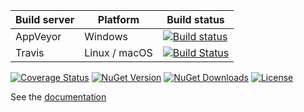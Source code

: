 | Build server| Platform       | Build status |
|-------------|----------------|--------------|
| AppVeyor    | Windows        |[![Build status](https://ci.appveyor.com/api/projects/status/qgv3t8hq7c5i659h/branch/master?svg=true)](https://ci.appveyor.com/project/B1tF8er/bit-logger/branch/master)|
| Travis      | Linux / macOS  |[![Build Status](https://travis-ci.com/B1tF8er/bit-logger.svg?branch=master)](https://travis-ci.com/B1tF8er/bit-logger)|

[![Coverage Status](https://coveralls.io/repos/github/B1tF8er/bit-logger/badge.svg?branch=master)](https://coveralls.io/github/B1tF8er/bit-logger?branch=master)
[![NuGet Version](https://img.shields.io/nuget/v/Bit.Logger.svg)](https://www.nuget.org/packages/Bit.Logger)
[![NuGet Downloads](https://img.shields.io/nuget/dt/Bit.Logger.svg)](https://www.nuget.org/packages/Bit.Logger)
[![License](https://img.shields.io/github/license/B1tF8er/bit-logger.svg?style=flat-square)](https://github.com/B1tF8er/bit-logger/blob/master/LICENSE)

See the [documentation](./docs/README.md)

